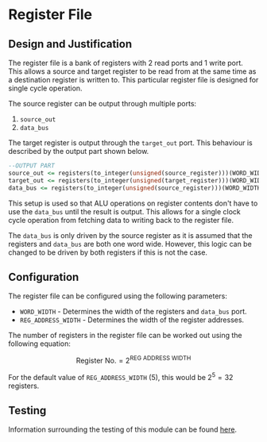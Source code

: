 # Register File

## Design and Justification
<!-- Please discuss your design here -->
<!-- Make sure to justify any design choices made where there may be an alternative approach -->
The register file is a bank of registers with 2 read ports and 1 write port. This allows a source and target register to be read from at the same time as a destination register is written to. This particular register file is designed for single cycle operation.

The source register can be output through multiple ports:
1. `source_out`
2. `data_bus`

The target register is output through the `target_out` port. This behaviour is described by the output part shown below.

```VHDL
--OUTPUT PART
source_out <= registers(to_integer(unsigned(source_register)))(WORD_WIDTH-1 downto 0);
target_out <= registers(to_integer(unsigned(target_register)))(WORD_WIDTH-1 downto 0);
data_bus <= registers(to_integer(unsigned(source_register)))(WORD_WIDTH-1 downto 0) when data_bus_R_file = '1' else (others => 'Z');
```

This setup is used so that ALU operations on register contents don't have to use the `data_bus` until the result is output. This allows for a single clock cycle operation from fetching data to writing back to the register file.

The `data_bus` is only driven by the source register as it is assumed that the registers and `data_bus` are both one word wide. However, this logic can be changed to be driven by both registers if this is not the case.

## Configuration
The register file can be configured using the following parameters:
* `WORD_WIDTH` - Determines the width of the registers and `data_bus` port.
* `REG_ADDRESS_WIDTH` - Determines the width of the register addresses.

The number of registers in the register file can be worked out using the following equation:

```math
\text{Register No.} = 2^{\text{REG ADDRESS WIDTH}}
```

For the default value of `REG_ADDRESS_WIDTH` (5), this would be $2^{5} = 32$ registers.

## Testing
Information surrounding the testing of this module can be found [here](https://github.com/Zachary-Pearce/Pomegranate/blob/main/Register%20File).